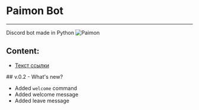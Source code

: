 # Paimon Bot
***
Discord bot made in Python
![Paimon](https://static.wikia.nocookie.net/gensin-impact/images/3/33/A_Thousand_Questions_With_Paimon_Banner.jpg/revision/latest?cb=20201218042750)

## Content:
* [Текст ссылки](#test)

<a id="test"></a> ## v.0.2 - What's new?

- Added `welcome` command
- Added welcome message
- Added leave message
